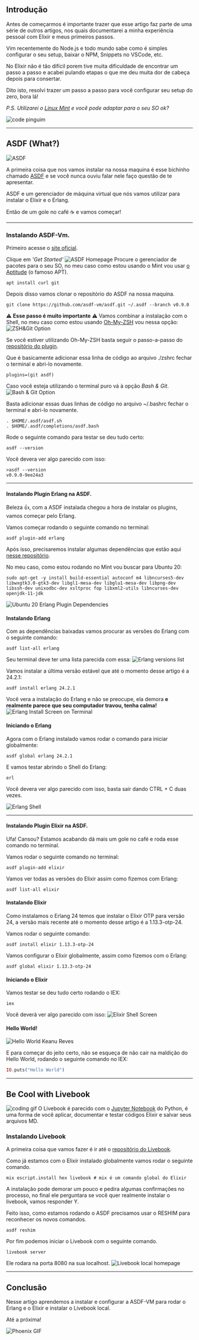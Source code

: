 ## Introdução

Antes de começarmos é importante trazer que esse artigo faz parte de uma série de outros artigos, nos quais documentarei a minha experiência pessoal com Elixir e meus primeiros passos.

Vim recentemente do Node.js e todo mundo sabe como é simples configurar o seu setup, baixar o NPM, Snippets no VSCode, etc.

No Elixir não é tão difícil porem tive muita dificuldade de encontrar um passo a passo e acabei pulando etapas o que me deu muita dor de cabeça depois para consertar.

Dito isto, resolvi trazer um passo a passo para você configurar seu setup do zero, bora lá!

_P.S. Utilizarei o [Linux Mint](https://linuxmint.com/) e você pode adaptar para o seu SO ok?_


![code pinguim](https://media.giphy.com/media/4Zgy9QqzWU8C3ugvCa/giphy-downsized.gif)

---

## ASDF (What?)
![ASDF](https://media.giphy.com/media/yoJC2qZ23Pb8HQI08g/giphy.gif)

A primeira coisa que nos vamos instalar na nossa maquina é esse bichinho chamado [ASDF](https://asdf-vm.com/) e se você nunca ouviu falar nele faço questão de te apresentar.

ASDF e um gerenciador de máquina virtual que nós vamos utilizar para instalar o Elixir e o Erlang.

Então de um gole no café ☕ e vamos começar!

---

### Instalando ASDF-Vm.

Primeiro acesse o [site oficial](https://asdf-vm.com/).

Clique em _'Get Started'_
![ASDF Homepage](https://dev-to-uploads.s3.amazonaws.com/uploads/articles/471m8at7561g5p7vlz3q.png)
Procure o gerenciador de pacotes para o seu SO, no meu caso como estou usando o Mint vou usar [o Aptitude](https://wiki.debian.org/Aptitude) (o famoso APT).

```Shell
apt install curl git
```
Depois disso vamos clonar o repositório do ASDF na nossa maquina.

```Shell
git clone https://github.com/asdf-vm/asdf.git ~/.asdf --branch v0.9.0
```
⚠️ **Esse passo é muito importante** ⚠️ Vamos combinar a instalação com o Shell, no meu caso como estou usando [Oh-My-ZSH](https://ohmyz.sh/) vou nessa opção:
![ZSH&Git Option](https://dev-to-uploads.s3.amazonaws.com/uploads/articles/uvqhta22skwepm28rnwu.png)

Se você estiver utilizando Oh-My-ZSH basta seguir o passo-a-passo do [repositório do plugin](https://github.com/ohmyzsh/ohmyzsh/tree/master/plugins/asdf).

Que é basicamente adicionar essa linha de código ao arquivo ./zshrc fechar o terminal e abri-lo novamente.

```Shell
plugins=(git asdf)
```

Caso você esteja utilizando o terminal puro vá à opção _Bash & Git_.
![Bash & Git Option](https://dev-to-uploads.s3.amazonaws.com/uploads/articles/qanlqp9l1c000f456esa.png)
 
Basta adicionar essas duas linhas de código no arquivo ~/.bashrc fechar o terminal e abri-lo novamente.
 
```Shell
. $HOME/.asdf/asdf.sh
. $HOME/.asdf/completions/asdf.bash
```

Rode o seguinte comando para testar se deu tudo certo:

```Shell
asdf --version
```

Você devera ver algo parecido com isso:

```Shell
>asdf --version
v0.9.0-9ee24a3
```
---

#### Instalando Plugin Erlang na ASDF.

Beleza 👍, com a ASDF instalada chegou a hora de instalar os plugins, vamos começar pelo Erlang.

Vamos começar rodando o seguinte comando no terminal:

```Shell
asdf plugin-add erlang
```
Após isso, precisaremos instalar algumas dependências que estão aqui [nesse repositório](https://github.com/asdf-vm/asdf-erlang).

No meu caso, como estou rodando no Mint vou buscar para Ubuntu 20:

```Shell
sudo apt-get -y install build-essential autoconf m4 libncurses5-dev libwxgtk3.0-gtk3-dev libgl1-mesa-dev libglu1-mesa-dev libpng-dev libssh-dev unixodbc-dev xsltproc fop libxml2-utils libncurses-dev openjdk-11-jdk
```
![Ubuntu 20 Erlang Plugin Dependencies](https://dev-to-uploads.s3.amazonaws.com/uploads/articles/byt9yi662dtruhz6c9en.png)

#### Instalando Erlang

Com as dependências baixadas vamos procurar as versões do Erlang com o seguinte comando:

```Shell
asdf list-all erlang
```
Seu terminal deve ter uma lista parecida com essa:
![Erlang versions list](https://dev-to-uploads.s3.amazonaws.com/uploads/articles/r4pt98y2q585rle2c0ce.png)

Vamos instalar a última versão estável que até o momento desse artigo é a 24.2.1:
 
```Shell
asdf install erlang 24.2.1
```

Você vera a instalação do Erlang e não se preocupe, ela demora **e realmente parece que seu computador travou, tenha calma!**
![Erlang Install Screen on Terminal](https://dev-to-uploads.s3.amazonaws.com/uploads/articles/41t4yczfhg2qjw5q5smp.png)

#### Iniciando o Erlang

Agora com o Erlang instalado vamos rodar o comando para iniciar globalmente:

```Shell
asdf global erlang 24.2.1
```

E vamos testar abrindo o Shell do Erlang:

```Shell
erl
```

Você devera ver algo parecido com isso, basta sair dando CTRL + C duas vezes.

![Erlang Shell](https://dev-to-uploads.s3.amazonaws.com/uploads/articles/37tckk8va018abh6r61e.png)

---

#### Instalando Plugin Elixir na ASDF.
Ufa! Cansou? Estamos acabando dá mais um gole no café e roda esse comando no terminal.

Vamos rodar o seguinte comando no terminal:

```Shell
asdf plugin-add elixir
```

Vamos ver todas as versões do Elixir assim como fizemos com Erlang:

```Shell
asdf list-all elixir
```

#### Instalando Elixir
Como instalamos o Erlang 24 temos que instalar o Elixir OTP para versão 24, a versão mais recente até o momento desse artigo é a 1.13.3-otp-24.

Vamos rodar o seguinte comando:

```Shell
asdf install elixir 1.13.3-otp-24
```

Vamos configurar o Elixir globalmente, assim como fizemos com o Erlang:

```Shell
asdf global elixir 1.13.3-otp-24
```

#### Iniciando o Elixir
Vamos testar se deu tudo certo rodando o IEX:

```Shell
iex
```

Você deverá ver algo parecido com isso:
![Elixir Shell Screen](https://dev-to-uploads.s3.amazonaws.com/uploads/articles/el4s1wudkvgpflb8hvla.png)

#### Hello World!
![Hello World Keanu Reves](https://media.giphy.com/media/PnUatAYWMEMvmiwsyx/giphy-downsized.gif)
 
E para começar do jeito certo, não se esqueça de não cair na maldição do Hello World, rodando o seguinte comando no IEX:

```Elixir
IO.puts("Hello World")
```

---

## Be Cool with Livebook
![coding gif](https://media.giphy.com/media/hOzfvZynn9AK4/giphy.gif)
O Livebook é parecido com o [Jupyter Notebook](https://jupyter.org/) do Python, é uma forma de você aplicar, documentar e testar códigos Elixir e salvar seus arquivos MD.

### Instalando Livebook
A primeira coisa que vamos fazer é ir até o [repositório do Livebook](https://github.com/livebook-dev/livebook).

Como já estamos com o Elixir instalado globalmente vamos rodar o seguinte comando.

```Shell
mix escript.install hex livebook # mix é um comando global do Elixir
```
A instalação pode demorar um pouco e pedira algumas confirmações no processo, no final ele perguntara se você quer realmente instalar o livebook, vamos responder Y.

Feito isso, como estamos rodando o ASDF precisamos usar o RESHIM para reconhecer os novos comandos.

```Shell
asdf reshim
```

Por fim podemos iniciar o Livebook com o seguinte comando.

```Shell
livebook server
```

Ele rodara na porta 8080 na sua localhost.
![Livebook local homepage](https://dev-to-uploads.s3.amazonaws.com/uploads/articles/mnppwc34w31d6s68m8zv.png)

---

## Conclusão
Nesse artigo aprendemos a instalar e configurar a ASDF-VM para rodar o Erlang e o Elixir e instalar o Livebook local.

Até a próxima!

![Phoenix GIF](https://media.giphy.com/media/NpXecaHPKbdVm/giphy.gif)

